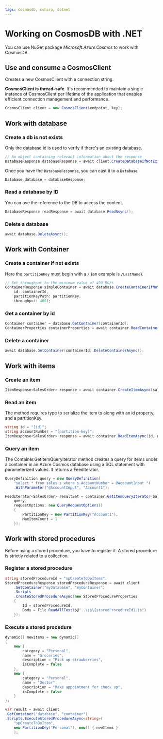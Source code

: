 ```yaml
---
tags: cosmosdb, csharp, dotnet
---
```


# Working on CosmosDB with .NET

You can use NuGet package _Microsoft.Azure.Cosmos_ to work with CosmosDB.

## Use and consume a CosmosClient

Creates a new CosmosClient with a connection string.

**CosmosClient is thread-safe**. It's recommended to maintain a single instance of CosmosClient per lifetime of the application that enables efficient connection management and performance.

```cs
CosmosClient client = new CosmosClient(endpoint, key);
```

## Work with database

### Create a db is not exists

Only the database id is used to verify if there's an existing database.

```cs
// An object containing relevant information about the response
DatabaseResponse databaseResponse = await client.CreateDatabaseIfNotExistsAsync(databaseId, throughputInRUsPerSecond);
```

Once you have the `DatabaseResponse`, you can cast it to a `Database`

```cs
Database database = databaseResponse;
```

### Read a database by ID

You can use the reference to the DB to access the content.

```cs
DatabaseResponse readResponse = await database.ReadAsync();
```

### Delete a database

```cs
await database.DeleteAsync();
```

## Work with Container

### Create a container if not exists

Here the `partitionKey` must begin with a `/` (an example is `/LastName`).

```cs
// Set throughput to the minimum value of 400 RU/s
ContainerResponse simpleContainer = await database.CreateContainerIfNotExistsAsync(
    id: containerId,
    partitionKeyPath: partitionKey,
    throughput: 400);
```

### Get a container by id

```cs
Container container = database.GetContainer(containerId);
ContainerProperties containerProperties = await container.ReadContainerAsync();
```

### Delete a container

```cs
await database.GetContainer(containerId).DeleteContainerAsync();
```

## Work with items

### Create an item

```cs
ItemResponse<SalesOrder> response = await container.CreateItemAsync(salesOrder, new PartitionKey(salesOrder.AccountNumber));
```

### Read an item

The method requires type to serialize the item to along with an id property, and a partitionKey.

```cs
string id = "[id]";
string accountNumber = "[partition-key]";
ItemResponse<SalesOrder> response = await container.ReadItemAsync(id, new PartitionKey(accountNumber));
```

### Query an item

The Container.GetItemQueryIterator method creates a query for items under a container in an Azure Cosmos database using a SQL statement with parameterized values. It returns a FeedIterator.

```cs
QueryDefinition query = new QueryDefinition(
    "select * from sales s where s.AccountNumber = @AccountInput ")
    .WithParameter("@AccountInput", "Account1");

FeedIterator<SalesOrder> resultSet = container.GetItemQueryIterator<SalesOrder>(
    query,
    requestOptions: new QueryRequestOptions()
    {
        PartitionKey = new PartitionKey("Account1"),
        MaxItemCount = 1
    });
```

## Work with stored procedures

Before using a stored procedure, you have to register it. A stored procedure is strictly related to a collection.

### Register a stored procedure

```cs
string storedProcedureId = "spCreateToDoItems";
StoredProcedureResponse storedProcedureResponse = await client
    .GetContainer("myDatabase", "myContainer")
    .Scripts
    .CreateStoredProcedureAsync(new StoredProcedureProperties
    {
        Id = storedProcedureId,
        Body = File.ReadAllText($@"..\js\{storedProcedureId}.js")
    });
```

### Execute a stored procedure

```cs
dynamic[] newItems = new dynamic[]
{
    new {
        category = "Personal",
        name = "Groceries",
        description = "Pick up strawberries",
        isComplete = false
    },
    new {
        category = "Personal",
        name = "Doctor",
        description = "Make appointment for check up",
        isComplete = false
    }
};

var result = await client
.GetContainer("database", "container")
.Scripts.ExecuteStoredProcedureAsync<string>(
    "spCreateToDoItem",
    new PartitionKey("Personal"), new[] { newItems }
    );
```

